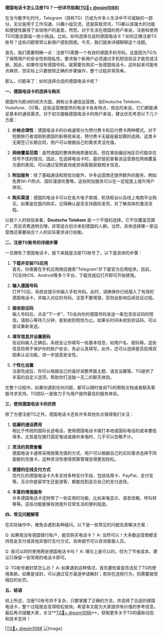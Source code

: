 **德国电话卡怎么注册TG？一份详尽指南[[TG💪+ @esim1088](https://t.me/s/esim1088)]**

在当今数字化时代，Telegram（简称TG）已成为许多人生活中不可或缺的一部分。无论是用于工作沟通、兴趣小组交流，还是获取资讯，TG都以其强大的功能和便捷性赢得了全球用户的喜爱。然而，对于生活在德国的用户来说，注册和使用TG可能会面临一些小挑战。比如，如何选择合适的德国电话卡？如何正确注册TG账号？这些问题常常让新用户感到困惑。今天，我们就来详细聊聊这个话题。

首先，我们需要明确一点：注册TG需要一个有效的德国手机号码。这是因为TG为了保障用户的安全性和隐私性，要求每个新用户必须通过手机短信验证才能完成注册。因此，如果你没有德国号码，就需要先购买一张德国电话卡。这听起来可能有点麻烦，但实际上只要按照正确的步骤操作，整个过程非常简单。

那么，问题来了：如何选择合适的德国电话卡呢？

**一、德国电话卡的选择与购买**

德国作为欧洲的经济大国，拥有众多通信运营商，如Deutsche Telekom、Vodafone、O2等。这些运营商提供的电话卡各有特点，但总的来说，它们都能满足基本的通信需求。对于初次接触德国电话卡的用户来说，建议优先考虑以下几个方面：

1. **价格合理性**：德国电话卡的价格通常分为预付费卡和后付费卡两种模式。对于短期旅行者或刚到德国的新移民来说，预付费卡无疑是最划算的选择。这类卡无需签订长期合同，用户可以根据自己的需求灵活充值。

2. **网络覆盖范围**：虽然德国的整体网络质量较高，但在某些偏远地区仍可能存在信号不佳的情况。因此，在选择电话卡时，最好提前查看该运营商在网络覆盖方面的表现。可以通过官网查询或咨询客服获取相关信息。

3. **附加服务**：除了基础通话和短信功能外，许多运营商还提供额外的服务，例如免费Wi-Fi热点、国际漫游优惠等。这些附加服务可以在一定程度上提升用户体验。

4. **购买渠道**：德国的电话卡可以在各大电子商城、机场柜台以及线上电商平台购买。如果是在国内购买，记得确认是否支持国际发货，并了解具体的激活流程。

以我个人的经验来看，**Deutsche Telekom** 是一个不错的选择。它不仅覆盖范围广，而且资费透明合理，非常适合初次来到德国的人群。当然，具体选择哪一家运营商还需要结合个人的实际需求进行权衡。

**二、注册TG账号的详细步骤**

一旦拥有了德国电话卡，接下来就是注册TG账号了。以下是具体的步骤：

1. **下载并安装TG应用**  
   首先，你需要在手机应用商店搜索“Telegram”并下载官方应用程序。目前，TG支持iOS、Android等多个平台，下载完成后打开即可开始使用。

2. **输入德国号码**  
   打开TG后，系统会提示你输入手机号码。此时，请确保你已经插入了有效的德国电话卡，并输入对应的号码。注意不要填错，否则会影响后续验证过程。

3. **接收验证码**  
   输入号码后，点击“下一步”，TG会向你的德国号码发送一条包含验证码的短信。请耐心等待几分钟，直到收到短信为止。如果长时间未收到验证码，可以尝试重新发送。

4. **填写信息并设置密码**  
   验证码输入正确后，系统会让你填写一些基本信息，如用户名、密码等。这些信息将用于保护你的账户安全，务必认真填写。此外，还可以选择是否启用双因素认证功能，进一步提高安全性。

5. **个性化设置**  
   注册完成后，你可以根据自己的喜好调整界面主题、语言设置等。TG提供了丰富的自定义选项，帮助你打造独一无二的聊天体验。

在整个过程中，如果你遇到任何问题，都可以随时查阅TG的帮助文档或者联系客服寻求支持。TG团队一直致力于为用户提供最佳的服务体验。

**三、使用德国电话卡的优势**

除了方便注册TG之外，德国电话卡还有许多其他优点值得我们关注：

1. **低廉的通话费用**  
   相比于传统的国际长途电话，使用德国电话卡拨打本地或国际电话的成本要低得多。尤其是在拨打固定电话或接听来电时，几乎可以忽略不计。

2. **灵活的资费套餐**  
   德国电话卡通常采用按需充值的方式，用户可以根据自己的实际需求选择不同面额的充值卡。这种灵活性使得预算管理变得更加轻松。

3. **便捷的在线支付方式**  
   现代化的德国电话卡大多支持多种支付手段，包括信用卡、PayPal、支付宝等。无论你是留学生还是游客，都能找到适合自己的支付途径。

4. **丰富的增值服务**  
   许多德国电话卡还附带了一些实用的功能，比如来电显示、语音信箱、呼叫转移等。这些功能能够有效提升日常生活的便利程度。

**四、常见问题解答**

在实际操作中，难免会遇到各种疑问。以下是一些常见的问题及其解决方案：

Q: 如果我没有德国银行账户，能否购买电话卡？
A: 当然可以！大多数运营商都支持现金支付或其他非银行支付方式，具体细节可以咨询客服人员。

Q: 我可以同时使用两张德国电话卡吗？
A: 理论上是可以的，但为了节省成本，建议只保留一张常用的电话卡即可。

Q: TG账号被封禁怎么办？
A: 如果遇到这种情况，首先要检查是否违反了TG的使用条款。如果是误封，可以通过官方渠道申请解封；若存在违规行为，则需要接受相应的处罚。

**五、结语**

综上所述，注册TG账号并不复杂，只要掌握了正确的方法，并选择了合适的德国电话卡，整个过程就会变得轻松愉快。希望本文能为大家提供有价值的参考信息。最后再次提醒大家，关注**[TG💪+ @esim1088](https://t.me/s/esim1088)**，获取更多关于TG的最新动态和技术支持！

[[TG💪+ @esim1088](https://t.me/s/esim1088) ![Image](https://i.postimg.cc/4NQfJmqS/Snipaste-2025-05-13-00-14-12.png)]
